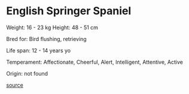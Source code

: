# English Springer Spaniel

Weight: 16 - 23 kg
Height: 48 - 51 cm

Bred for: Bird flushing, retrieving

Life span: 12 - 14 years yo

Temperament: Affectionate, Cheerful, Alert, Intelligent, Attentive, Active

Origin: not found

[source](https://api.thedogapi.com/v1/breeds/103)
